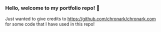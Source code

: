 ### Hello, welcome to my portfolio repo! 👋


Just wanted to give credits to https://github.com/chronark/chronark.com for some code that I have used in this repo!